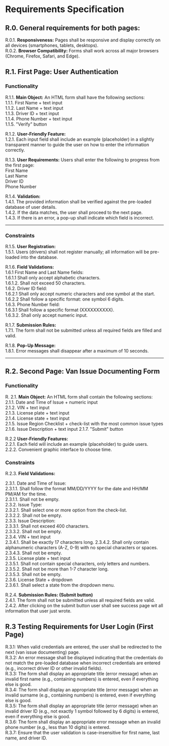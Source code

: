 # Requirements Specification

## R.0.   General requirements for both pages:   
R.0.1. **Responsiveness:** Pages shall be responsive and display correctly on all devices (smartphones, tablets, desktops).  
R.0.2. **Browser Compatibility:**  Forms shall work across all major browsers (Chrome, Firefox, Safari, and Edge).  

## R.1. First Page: User Authentication  

### Functionality
R.1.1. **Main Object:** An HTML form shall have the following sections:  
        1.1.1. First Name + text input   
        1.1.2. Last Name   + text input  
        1.1.3. Driver ID + text input  
        1.1.4. Phone Number + text input  
        1.1.5. "Verify" button  

R.1.2. **User-Friendly Feature:**  
    1.2.1. Each input field shall include an example (placeholder) in a slightly transparent manner to guide the user on how to enter the information correctly.  

R.1.3. **User Requirements:**  Users shall enter the following to progress from the first page:   
      First Name    
      Last Name  
      Driver ID  
      Phone Number  

R.1.4. **Validation:**     
   1.4.1. The provided information shall be verified against the pre-loaded database of user details.  
   1.4.2. If the data matches, the user shall proceed to the next page.  
   1.4.3. If there is an error, a pop-up shall indicate which field is incorrect.  


---


### Constraints

R.1.5. **User Registration:**    
    1.5.1. Users (drivers) shall not register manually; all information will be pre-loaded into the database.  

R.1.6. **Field Validations:**  
      1.6.1 First Name and Last Name fields:   
      1.6.1.1 Shall only accept alphabetic characters.  
      1.6.1.2. Shall not exceed 50 characters.  
      1.6.2. Driver ID field:        
      1.6.2.1 Shall only accept numeric characters and one symbol at the start.  
      1.6.2.2 Shall follow a specific format: one symbol 6 digits.  
      1.6.3. Phone Number field:       
      1.6.3.1 Shall follow a specific format (XXXXXXXXXX).  
      1.6.3.2. Shall only accept numeric input.  

R.1.7. **Submission Rules:**  
    1.7.1. The form shall not be submitted unless all required fields are filled and valid.  

R.1.8. **Pop-Up Message:**  
    1.8.1. Error messages shall disappear after a maximum of 10 seconds.  

---

## R.2. Second Page: Van Issue Documenting Form

### Functionality

R. 2.1. **Main Object:** An HTML form shall contain the following sections:  
      2.1.1. Date and Time of Issue + numeric input  
      2.1.2. VIN + text input  
      2.1.3. License plate + text input  
      2.1.4. License state + text input  
      2.1.5. Issue Region Checklist + check-list with the most common issue types  
      2.1.6. Issue Description + text input 
      2.1.7. "Submit"  button  

R.2.2 **User-Friendly Features:**  
   2.2.1. Each field will include an example (placeholder) to guide users.  
   2.2.2. Convenient graphic interface to choose time.
### Constraints

R.2.3. **Field Validations:**  

2.3.1. Date and Time of Issue:  
      2.3.1.1. Shall follow the format MM/DD/YYYY for the date and HH/MM PM/AM for the time.    
      2.3.1.1. Shall not be empty.  
2.3.2. Issue Type:  
     2.3.2.1. Shall select one or more option from the check-list.  
     2.3.2.2. Shall not be empty.  
2.3.3. Issue Description:  
     2.3.3.1. Shall not exceed 400 characters.  
     2.3.3.2. Shall not be empty.  
2.3.4. VIN + text input  
     2.3.4.1. Shall be exactly 17 characters long. 
     2.3.4.2. Shall only contain alphanumeric characters (A-Z, 0-9) with no special characters or spaces.  
     2.3.4.3. Shall not be empty.  
2.3.5. License plate + text input  
     2.3.5.1. Shall not contain special characters, only letters and numbers.  
     2.3.5.2. Shall not be more than 1-7 character long.  
     2.3.5.3. Shall not be empty.  
2.3.6. License State + dropdown  
     2.3.6.1. Shall select a state from the dropdown menu.  
     
R.2.4. **Submission Rules: (Submit button)**  
   2.4.1. The form shall not be submitted unless all required fields are valid.  
   2.4.2. After clicking on the submit button user shall see success page wit all information that user just wrote.

## R.3 Testing Requirements for User Login (First Page)

R.3.1: When valid credentials are entered, the user shall be redirected to the next (van issue documenting) page.  
R.3.2: An error message shall be displayed indicating that the credentials do not match the pre-loaded database when incorrect credentials are entered (e.g., incorrect driver ID or other invalid fields).  
R.3.3: The form shall display an appropriate title (error message) when an invalid first name (e.g., containing numbers) is entered, even if everything else is good.  
R.3.4: The form shall display an appropriate title (error message) when an invalid surname (e.g., containing numbers) is entered, even if everything else is good.  
R.3.5: The form shall display an appropriate title (error message) when an invalid driver ID (e.g., not exactly 1 symbol followed by 6 digits) is entered, even if everything else is good.  
R.3.6: The form shall display an appropriate error message when an invalid phone number (e.g., less than 10 digits) is entered.  
R.3.7: Ensure that the user validation is case-insensitive for first name, last name, and driver ID.  
